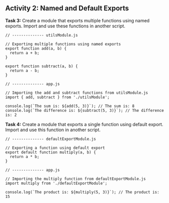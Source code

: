 ## Activity 2: Named and Default Exports

**Task 3:** Create a module that exports multiple functions using named exports. Import and use these functions in another script.

```JS
// -------------- utilsModule.js

// Exporting multiple functions using named exports
export function add(a, b) {
  return a + b;
}

export function subtract(a, b) {
  return a - b;
}

```

```JS
// -------------- app.js

// Importing the add and subtract functions from utilsModule.js
import { add, subtract } from './utilsModule';

console.log(`The sum is: ${add(5, 3)}`); // The sum is: 8
console.log(`The difference is: ${subtract(5, 3)}`); // The difference is: 2
```

**Task 4:** Create a module that exports a single function using default export. Import and use this function in another script.

```JS
// -------------- defaultExportModule.js

// Exporting a function using default export
export default function multiply(a, b) {
  return a * b;
}
```

```JS
// -------------- app.js

// Importing the multiply function from defaultExportModule.js
import multiply from './defaultExportModule';

console.log(`The product is: ${multiply(5, 3)}`); // The product is: 15
```